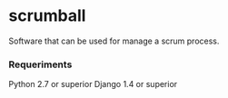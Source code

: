 scrumball
=========

Software that can be used for manage a scrum process.

### Requeriments

Python 2.7 or superior
Django 1.4 or superior